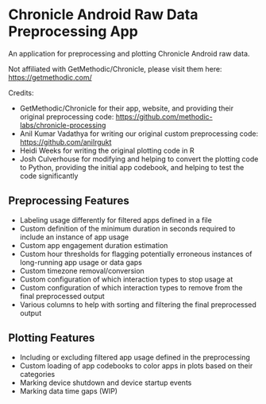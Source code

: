 # Chronicle Android Raw Data Preprocessing App

An application for preprocessing and plotting Chronicle Android raw data.

Not affiliated with GetMethodic/Chronicle, please visit them here: https://getmethodic.com/

Credits:
- GetMethodic/Chronicle for their app, website, and providing their original preprocessing code: https://github.com/methodic-labs/chronicle-processing
- Anil Kumar Vadathya for writing our original custom preprocessing code: https://github.com/anilrgukt
- Heidi Weeks for writing the original plotting code in R
- Josh Culverhouse for modifying and helping to convert the plotting code to Python, providing the initial app codebook, and helping to test the code significantly

## Preprocessing Features
- Labeling usage differently for filtered apps defined in a file
- Custom definition of the minimum duration in seconds required to include an instance of app usage
- Custom app engagement duration estimation
- Custom hour thresholds for flagging potentially erroneous instances of long-running app usage or data gaps
- Custom timezone removal/conversion
- Custom configuration of which interaction types to stop usage at
- Custom configuration of which interaction types to remove from the final preprocessed output
- Various columns to help with sorting and filtering the final preprocessed output

## Plotting Features
- Including or excluding filtered app usage defined in the preprocessing
- Custom loading of app codebooks to color apps in plots based on their categories
- Marking device shutdown and device startup events
- Marking data time gaps (WIP)
